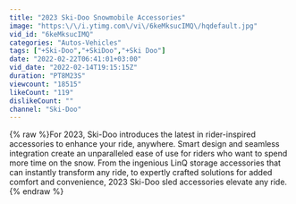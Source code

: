 ```yaml
---
title: "2023 Ski-Doo Snowmobile Accessories"
image: "https:\/\/i.ytimg.com\/vi\/6keMksucIMQ\/hqdefault.jpg"
vid_id: "6keMksucIMQ"
categories: "Autos-Vehicles"
tags: ["+Ski-Doo","+SkiDoo","+Ski Doo"]
date: "2022-02-22T06:41:01+03:00"
vid_date: "2022-02-14T19:15:15Z"
duration: "PT8M23S"
viewcount: "18515"
likeCount: "119"
dislikeCount: ""
channel: "Ski-Doo"
---
```

{% raw %}For 2023, Ski-Doo introduces the latest in rider-inspired accessories to enhance your ride, anywhere. Smart design and seamless integration create an unparalleled ease of use for riders who want to spend more time on the snow. From the ingenious LinQ storage accessories that can instantly transform any ride, to expertly crafted solutions for added comfort and convenience, 2023 Ski-Doo sled accessories elevate any ride.{% endraw %}
